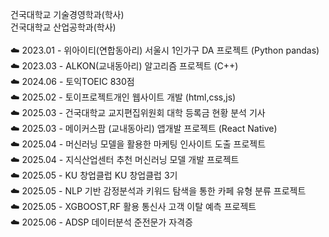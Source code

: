 건국대학교 기술경영학과(학사)<br>
건국대학교 산업공학과(학사)<br><br>
☁️  2023.01 - 위아이티(연합동아리) 서울시 1인가구 DA 프로젝트 (Python pandas)<br>
☁️  2023.03 - ALKON(교내동아리) 알고리즘 프로젝트 (C++)<br>
☁️  2024.06 - 토익TOEIC 830점<br>
☁️  2025.02 - 토이프로젝트개인 웹사이트 개발 (html,css,js)<br>
☁️  2025.03 - 건국대학교 교지편집위원회 대학 등록금 현황 분석 기사<br>
☁️  2025.03 - 메이커스팜 (교내동아리) 앱개발 프로젝트 (React Native)<br>
☁️  2025.04 - 머신러닝 모델을 활용한 마케팅 인사이트 도출 프로젝트<br>
☁️  2025.04 - 지식산업센터 추천 머신러닝 모델 개발 프로젝트<br>
☁️  2025.05 - KU 창업클럽 KU 창업클럽 3기<br>
☁️  2025.05 - NLP 기반 감정분석과 키워드 탐색을 통한 카페 유형 분류 프로젝트<br>
☁️  2025.05 - XGBOOST,RF 활용 통신사 고객 이탈 예측 프로젝트<br>
☁️  2025.06 - ADSP 데이터분석 준전문가 자격증

